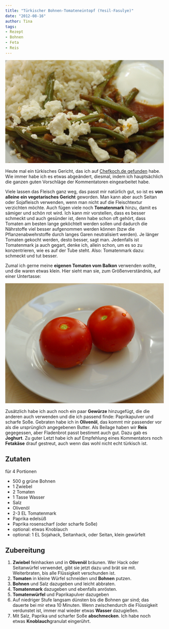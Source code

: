 ```yaml
---
title: "Türkischer Bohnen-Tomateneintopf (Yesil-Fasulye)"
date: "2012-08-16" 
author: Tina
tags:
- Rezept
- Bohnen
- Feta
- Reis
---
```


![](images/bohnentopf.jpg "bohnentopf")

Heute mal ein türkisches Gericht, das ich auf [Chefkoch.de gefunden](http://www.chefkoch.de/rezepte/873721192711301/Yesil-Fasulye.html) habe. Wie immer habe ich es etwas abgeändert, diesmal, indem ich hauptsächlich die ganzen guten Vorschläge der Kommentatoren eingearbeitet habe.

Viele lassen das Fleisch ganz weg, das passt mir natürlich gut, so ist es **von alleine ein vegetarisches Gericht** geworden. Man kann aber auch Seitan oder Sojafleisch verwenden, wenn man nicht auf die Fleischtextur verzichten möchte. Auch fügen viele noch **Tomatenmark** hinzu, damit es sämiger und schön rot wird. Ich kann mir vorstellen, dass es besser schmeckt und auch gesünder ist, denn habe schon oft gehört, dass Tomaten am besten lange geköchtelt werden sollen und dadurch die Nährstoffe viel besser aufgenommen werden können (bzw die Pflanzenabwehrstoffe durch langes Garen neutralisiert werden). Je länger Tomaten gekocht werden, desto besser, sagt man. Jedenfalls ist Tomatenmark ja auch gegart, denke ich, allein schon, um es so zu konzentrieren, wie es auf der Tube steht. Also: Tomatenmark dazu: schmeckt und tut besser.

Zumal ich gerne meine **eigenen Tomaten vom Balkon** verwenden wollte, und die waren etwas klein. Hier sieht man sie, zum Größenverständnis, auf einer Untertasse:

![kleine Tomaten](images/kleinetomaten.jpg)

Zusätzlich habe ich auch noch ein paar **Gewürze** hinzugefügt, die die anderen auch verwenden und die ich passend finde: Paprikapulver und scharfe Soße. Gebraten habe ich in **Olivenöl**, das kommt mir passender vor als die ursprünglich angegebenen Butter. Als Beilage haben wir **Reis** gegegessen, aber Fladenbrot passt bestimmt auch gut. Dazu gab es **Joghurt**. Zu guter Letzt habe ich auf Empfehlung eines Kommentators noch **Fetakäse** drauf gestreut, auch wenn das wohl nicht echt türkisch ist.

## Zutaten

für 4 Portionen

- 500 g grüne Bohnen
- 1 Zwiebel
- 2 Tomaten
- 1 Tasse Wasser
- Salz
- Olivenöl
- 2-3 EL Tomatenmark
- Paprika edelsüß
- Paprika rosenscharf (oder scharfe Soße)
- optional: etwas Knoblauch
- optional: 1 EL Sojahack, Seitanhack, oder Seitan, klein gewürfelt

## Zubereitung

1. **Zwiebel** feinhacken und in **Olivenöl** bräunen. Wer Hack oder Seitanwürfel verwendet, gibt sie jetzt dazu und brät sie mit. Weiterbraten, bis alle Flüssigkeit verschunden ist.
2. **Tomaten** in kleine Würfel schneiden und **Bohnen** putzen.
3. **Bohnen** und Salz dazugeben und leicht abbraten.
4. **Tomatenmark** dazugeben und ebenfalls anrösten.
5. **Tomatenwürfel** und Paprikapulver dazugeben
6. Auf niedriger Stufe langsam dünsten bis die Bohnen gar sind; das dauerte bei mir etwa 10 Minuten. Wenn zwischendurch die Flüssigkeit verdunstet ist, immer mal wieder etwas **Wasser** dazugießen.
7. Mit Salz, Paprika und scharfer Soße **abschmecken**. Ich habe noch etwas **Knoblauch**granulat eingerührt.
